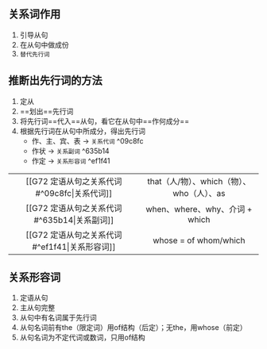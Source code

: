 ## 关系词作用
1. 引导从句
2. 在从句中做成份
3. `替代先行词`

## 推断出先行词的方法
1. 定从
2. ==划出==先行词
3. 将先行词==代入==从句，看它在从句中==作何成分==
4. 根据先行词在从句中所成分，得出先行词
	- 作、主、宾、表 → `关系代词` ^09c8fc
	- 作状 → `关系副词` ^635b14
	- 作定 → `关系形容词` ^ef1f41

|                                                |                                |
|:----------------------------------------------:|:------------------------------:|
|  [[G72 定语从句之关系代词#^09c8fc\|关系代词]]  |      that（人/物）、which（物）、who（人）、as      |
|  [[G72 定语从句之关系代词#^635b14\|关系副词]]  | when、where、why、介词 + which |
| [[G72 定语从句之关系代词#^ef1f41\|关系形容词]] |     whose = of whom/which      |


## 关系形容词
1. 定语从句
2. 主从句完整
3. 从句中有名词属于先行词
4. 从句名词前有the（限定词）用of结构（后定）；无the，用whose（前定）
5. 从句名词为不定代词或数词，只用of结构
